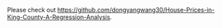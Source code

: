 Please check out https://github.com/dongyangwang30/House-Prices-in-King-County-A-Regression-Analysis.

